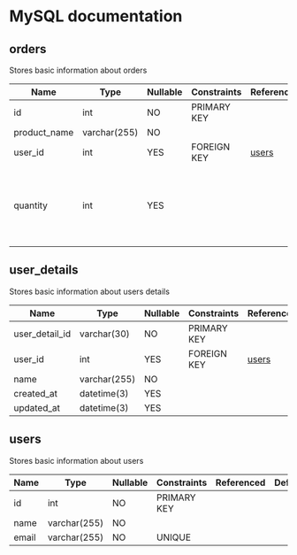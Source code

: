 # MySQL documentation

## orders

Stores basic information about orders

| Name | Type | Nullable | Constraints | Referenced | Default | Extra | Comment |
| ---- | ---- | ---- | ---- | ---- | ---- | ---- | ---- |
| id | int | NO | PRIMARY KEY |  |  | auto_increment |  |
| product_name | varchar(255) | NO |  |  |  |  |  |
| user_id | int | YES | FOREIGN KEY | [users](#users) |  |  |  |
| quantity | int | YES |  |  | 1 |  | Quantity of the product being ordered, defaults to 1 |

## user_details

Stores basic information about users details

| Name | Type | Nullable | Constraints | Referenced | Default | Extra | Comment |
| ---- | ---- | ---- | ---- | ---- | ---- | ---- | ---- |
| user_detail_id | varchar(30) | NO | PRIMARY KEY |  |  |  |  |
| user_id | int | YES | FOREIGN KEY | [users](#users) |  |  |  |
| name | varchar(255) | NO |  |  |  |  |  |
| created_at | datetime(3) | YES |  |  |  |  |  |
| updated_at | datetime(3) | YES |  |  |  |  |  |

## users

Stores basic information about users

| Name | Type | Nullable | Constraints | Referenced | Default | Extra | Comment |
| ---- | ---- | ---- | ---- | ---- | ---- | ---- | ---- |
| id | int | NO | PRIMARY KEY |  |  | auto_increment |  |
| name | varchar(255) | NO |  |  |  |  |  |
| email | varchar(255) | NO | UNIQUE |  |  |  |  |
